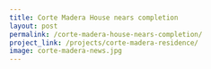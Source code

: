 ```yaml
---
title: Corte Madera House nears completion
layout: post
permalink: /corte-madera-house-nears-completion/
project_link: /projects/corte-madera-residence/
image: corte-madera-news.jpg
---
```

